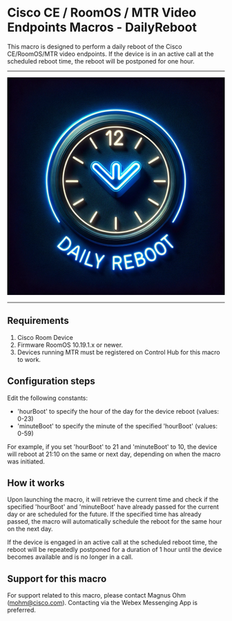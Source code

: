 # Cisco CE / RoomOS / MTR Video Endpoints Macros - DailyReboot

This macro is designed to perform a daily reboot of the Cisco CE/RoomOS/MTR video endpoints. If the device is in an active call at the scheduled reboot time, the reboot will be postponed for one hour.

---

![Sample In-Room Control Screenshot](daily_reboot.png)

---

## Requirements
1. Cisco Room Device 
2. Firmware RoomOS 10.19.1.x or newer.
3. Devices running MTR must be registered on Control Hub for this macro to work. 

## Configuration steps
Edit the following constants:

- 'hourBoot' to specify the hour of the day for the device reboot (values: 0-23)
- 'minuteBoot' to specify the minute of the specified 'hourBoot' (values: 0-59)

For example, if you set 'hourBoot' to 21 and 'minuteBoot' to 10, the device will reboot at 21:10 on the same or next day, depending on when the macro was initiated.

## How it works

Upon launching the macro, it will retrieve the current time and check if the specified 'hourBoot' and 'minuteBoot' have already passed for the current day or are scheduled for the future. If the specified time has already passed, the macro will automatically schedule the reboot for the same hour on the next day.

If the device is engaged in an active call at the scheduled reboot time, the reboot will be repeatedly postponed for a duration of 1 hour until the device becomes available and is no longer in a call.

## Support for this macro

For support related to this macro, please contact Magnus Ohm (mohm@cisco.com). Contacting via the Webex Messenging App is preferred.

